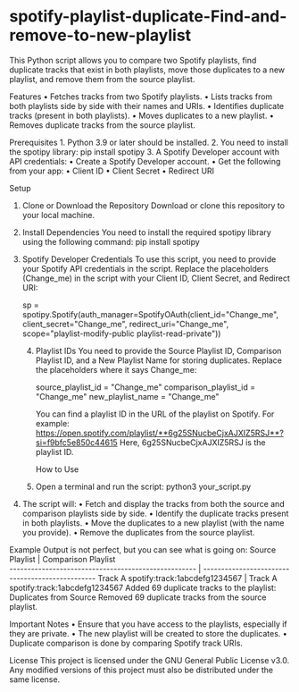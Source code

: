 # spotify-playlist-duplicate-Find-and-remove-to-new-playlist

This Python script allows you to compare two Spotify playlists, find duplicate tracks that exist in both playlists, move those duplicates to a new playlist, and remove them from the source playlist.

Features
	•	Fetches tracks from two Spotify playlists.
	•	Lists tracks from both playlists side by side with their names and URIs.
	•	Identifies duplicate tracks (present in both playlists).
	•	Moves duplicates to a new playlist.
	•	Removes duplicate tracks from the source playlist.

Prerequisites
	1.	Python 3.9 or later should be installed.
	2.	You need to install the spotipy library: 
      pip install spotipy
 	3.	A Spotify Developer account with API credentials:
	•	Create a Spotify Developer account.
	•	Get the following from your app:
	•	Client ID
	•	Client Secret
	•	Redirect URI

 Setup

1. Clone or Download the Repository
   Download or clone this repository to your local machine.

2. Install Dependencies
   You need to install the required spotipy library using the following command:
   pip install spotipy
   
4. Spotify Developer Credentials
   To use this script, you need to provide your Spotify API credentials in the script.
   Replace the placeholders (Change_me) in the script with your
   Client ID, Client Secret, and Redirect URI:
   
   sp = spotipy.Spotify(auth_manager=SpotifyOAuth(client_id="Change_me",
                                               client_secret="Change_me",
                                               redirect_uri="Change_me",
                                               scope="playlist-modify-public playlist-read-private"))
   
   4. Playlist IDs
      You need to provide the Source Playlist ID, Comparison Playlist ID,
      and a New Playlist Name for storing duplicates.
      Replace the placeholders where it says Change_me:
      
      source_playlist_id = "Change_me"
      comparison_playlist_id = "Change_me"
      new_playlist_name = "Change_me"
      
      You can find a playlist ID in the URL of the playlist on Spotify.
      For example: https://open.spotify.com/playlist/**6g25SNucbeCjxAJXIZ5RSJ**?si=f9bfc5e850c44615
      Here, 6g25SNucbeCjxAJXIZ5RSJ is the playlist ID.

      How to Use
	1.	Open a terminal and run the script:
      python3 your_script.py

  2.	The script will:
	    •	Fetch and display the tracks from both the source and comparison playlists side by side.
	    •	Identify the duplicate tracks present in both playlists.
	    •	Move the duplicates to a new playlist (with the name you provide).
	    •	Remove the duplicates from the source playlist.

  Example Output is not perfect, but you can see what is going on:
Source Playlist                                      | Comparison Playlist                                
---------------------------------------------------- | ------------------------------------------------
Track A              spotify:track:1abcdefg1234567   | Track A              spotify:track:1abcdefg1234567
Added 69 duplicate tracks to the playlist: Duplicates from Source
Removed 69 duplicate tracks from the source playlist.

Important Notes
	    •	Ensure that you have access to the playlists, especially if they are private.
	    •	The new playlist will be created to store the duplicates.
	    •	Duplicate comparison is done by comparing Spotify track URIs.

License
This project is licensed under the GNU General Public License v3.0. Any modified versions of this project must also be distributed under the same license.
